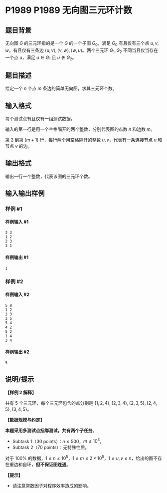 # P1989 P1989 无向图三元环计数

## 题目背景

无向图 $G$ 的三元环指的是一个 $G$ 的一个子图 $G_0$，满足 $G_0$ 有且仅有三个点 $u, v, w$，有且仅有三条边 $\langle u, v \rangle, \langle v, w \rangle, \langle w, u \rangle$。两个三元环 $G_1, G_2$ 不同当且仅当存在一个点 $u$，满足 $u \in G_1$ 且 $u \notin G_2$。

## 题目描述

给定一个 $n$ 个点 $m$ 条边的简单无向图，求其三元环个数。

## 输入格式

每个测试点有且仅有一组测试数据。

输入的第一行是用一个空格隔开的两个整数，分别代表图的点数 $n$ 和边数 $m$。

第 $2$ 到第 $(m + 1)$ 行，每行两个用空格隔开的整数 $u, v$，代表有一条连接节点 $u$ 和节点 $v$ 的边。

## 输出格式

输出一行一个整数，代表该图的三元环个数。

## 输入输出样例

### 样例 #1

#### 样例输入 #1

```
3 3
1 2
2 3
3 1
```

#### 样例输出 #1

```
1
```

### 样例 #2

#### 样例输入 #2

```
5 8
1 2
2 3
3 5
5 4
4 2
5 2
1 4
3 4
```

#### 样例输出 #2

```
5
```

## 说明/提示

**【样例 2 解释】**

共有 $5$ 个三元环，每个三元环包含的点分别是 $\{1, 2, 4\}, \{2, 3, 4\}, \{2, 3, 5\}, \{2, 4, 5\}, \{3, 4, 5\}$。

**【数据规模与约定】**

**本题采用多测试点捆绑测试，共有两个子任务**。

- Subtask 1（30 points）：$n \le 500$，$m \le {10}^3$。
- Subtask 2（70 points）：无特殊性质。

对于 $100\%$ 的数据，$1 \le n \le 10^5$，$1 \le m \le 2 \times {10}^5$，$1 \le u, v \le n$，给出的图不存在重边和自环，**但不保证图连通**。

**【提示】**

- 请注意常数因子对程序效率造成的影响。
